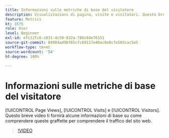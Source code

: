 ```yaml
---
title: Informazioni sulle metriche di base del visitatore
description: Visualizzazioni di pagina, visite e visitatori. Questo breve video ti fornirà alcune informazioni di base su come comprendere queste graffette per comprendere il traffico del sito web.
feature: Metrics
kt: 3575
role: User
level: Beginner
exl-id: efc12fc6-c031-4c50-832a-786c84e76151
source-git-commit: 84984ad9bf65cfc69117e40ac0e0cfe503cac5e5
workflow-type: tm+mt
source-wordcount: '54'
ht-degree: 100%

---
```


# Informazioni sulle metriche di base del visitatore

[!UICONTROL Page Views], [!UICONTROL Visits] e [!UICONTROL Visitors]. Questo breve video ti fornirà alcune informazioni di base su come comprendere queste graffette per comprendere il traffico del sito web.

>[!VIDEO](https://video.tv.adobe.com/v/28774/?quality=12&learn=on)
